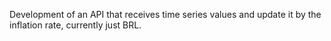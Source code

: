 Development of an API that receives time series values and update it by the inflation rate, currently just BRL.
